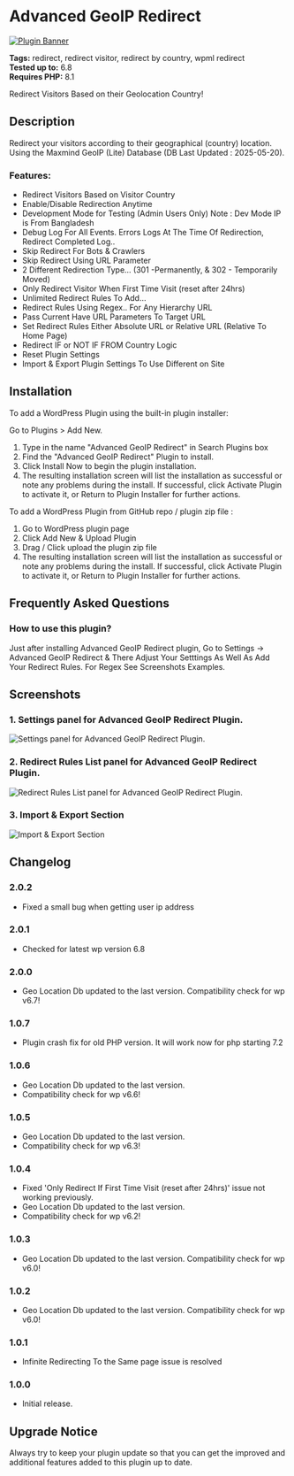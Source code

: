 # Advanced GeoIP Redirect

[![Plugin Banner](https://ps.w.org/adv-geoip-redirect/assets/banner-772x250.png)](https://wordpress.org/plugins/adv-geoip-redirect/)

**Tags:** redirect, redirect visitor, redirect by country, wpml redirect \
**Tested up to:** 6.8 \
**Requires PHP:** 8.1

Redirect Visitors Based on their Geolocation Country!

## Description

Redirect your visitors according to their geographical (country) location. Using the Maxmind GeoIP (Lite) Database (DB Last Updated : 2025-05-20).

### Features:

- Redirect Visitors Based on Visitor Country
- Enable/Disable Redirection Anytime
- Development Mode for Testing (Admin Users Only) Note : Dev Mode IP is From Bangladesh
- Debug Log For All Events. Errors Logs At The Time Of Redirection, Redirect Completed Log..
- Skip Redirect For Bots & Crawlers
- Skip Redirect Using URL Parameter
- 2 Different Redirection Type... (301 -Permanently, & 302 - Temporarily Moved)
- Only Redirect Visitor When First Time Visit (reset after 24hrs)
- Unlimited Redirect Rules To Add...
- Redirect Rules Using Regex.. For Any Hierarchy URL
- Pass Current Have URL Parameters To Target URL
- Set Redirect Rules Either Absolute URL or Relative URL (Relative To Home Page)
- Redirect IF or NOT IF FROM Country Logic
- Reset Plugin Settings
- Import & Export Plugin Settings To Use Different on Site

## Installation

To add a WordPress Plugin using the built-in plugin installer:

Go to Plugins > Add New.

1. Type in the name "Advanced GeoIP Redirect" in Search Plugins box
2. Find the "Advanced GeoIP Redirect" Plugin to install.
3. Click Install Now to begin the plugin installation.
4. The resulting installation screen will list the installation as successful or note any problems during the install.
If successful, click Activate Plugin to activate it, or Return to Plugin Installer for further actions.

To add a WordPress Plugin from GitHub repo / plugin zip file :
1. Go to WordPress plugin page
2. Click Add New & Upload Plugin
3. Drag / Click upload the plugin zip file
4. The resulting installation screen will list the installation as successful or note any problems during the install.
If successful, click Activate Plugin to activate it, or Return to Plugin Installer for further actions.

## Frequently Asked Questions

### How to use this plugin?

Just after installing Advanced GeoIP Redirect plugin, Go to Settings -> Advanced GeoIP Redirect & There Adjust Your Setttings As Well As Add Your Redirect Rules. For Regex See Screenshots Examples.</a>

## Screenshots

### 1. Settings panel for Advanced GeoIP Redirect Plugin.

![Settings panel for Advanced GeoIP Redirect Plugin.](https://ps.w.org/adv-geoip-redirect/assets/screenshot-1.png)

### 2. Redirect Rules List panel for Advanced GeoIP Redirect Plugin.

![Redirect Rules List panel for Advanced GeoIP Redirect Plugin.](https://ps.w.org/adv-geoip-redirect/assets/screenshot-2.png)

### 3. Import & Export Section

![Import & Export Section](https://ps.w.org/adv-geoip-redirect/assets/screenshot-3.png)

## Changelog

### 2.0.2
- Fixed a small bug when getting user ip address

### 2.0.1
- Checked for latest wp version 6.8

### 2.0.0
- Geo Location Db updated to the last version. Compatibility check for wp v6.7!

### 1.0.7
- Plugin crash fix for old PHP version. It will work now for php starting 7.2

### 1.0.6
- Geo Location Db updated to the last version.
- Compatibility check for wp v6.6!

### 1.0.5
- Geo Location Db updated to the last version.
- Compatibility check for wp v6.3!

### 1.0.4
- Fixed 'Only Redirect If First Time Visit (reset after 24hrs)' issue not working previously.
- Geo Location Db updated to the last version.
- Compatibility check for wp v6.2!

### 1.0.3
- Geo Location Db updated to the last version. Compatibility check for wp v6.0!

### 1.0.2
- Geo Location Db updated to the last version. Compatibility check for wp v6.0!

### 1.0.1
- Infinite Redirecting To the Same page issue is resolved

### 1.0.0
- Initial release.

## Upgrade Notice

Always try to keep your plugin update so that you can get the improved and additional features added to this plugin up to date.